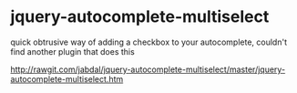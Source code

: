 jquery-autocomplete-multiselect
===============================

quick obtrusive way of adding a checkbox to your autocomplete, couldn't find another plugin that does this


http://rawgit.com/jabdal/jquery-autocomplete-multiselect/master/jquery-autocomplete-multiselect.htm
